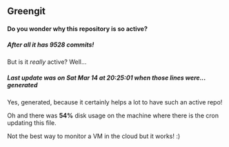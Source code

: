 ## Greengit

#### Do you wonder why this repository is so active?

##### After all it has 9528 commits!

But is it *really* active? Well...

##### Last update was on Sat Mar 14 at 20:25:01 when those lines were... generated

Yes, generated, because it certainly helps a lot to have such an active repo!

Oh and there was **54%** disk usage on the machine
where there is the cron updating this file.

Not the best way to monitor a VM in the cloud but it works! :)
